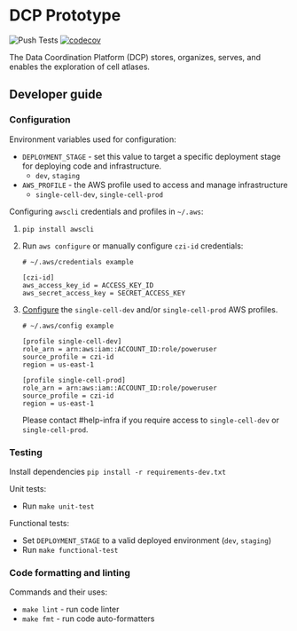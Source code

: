 # DCP Prototype
![Push Tests](https://github.com/HumanCellAtlas/dcp-prototype/workflows/Push%20Tests/badge.svg)
[![codecov](https://codecov.io/gh/chanzuckerberg/dcp-prototype/branch/master/graph/badge.svg)](https://codecov.io/gh/chanzuckerberg/dcp-prototype)

The Data Coordination Platform (DCP) stores, organizes, serves, and enables the exploration of cell atlases.

## Developer guide

### Configuration

Environment variables used for configuration:
* `DEPLOYMENT_STAGE` - set this value to target a specific deployment stage for deploying code and infrastructure.
    * `dev`, `staging`
* `AWS_PROFILE` - the AWS profile used to access and manage infrastructure
    * `single-cell-dev`, `single-cell-prod`

Configuring `awscli` credentials and profiles in `~/.aws`:
1. `pip install awscli`
1. Run `aws configure` or manually configure `czi-id` credentials:

    ```shell
    # ~/.aws/credentials example

    [czi-id]
    aws_access_key_id = ACCESS_KEY_ID
    aws_secret_access_key = SECRET_ACCESS_KEY
    ```

1.  [Configure](https://docs.aws.amazon.com/cli/latest/userguide/cli-configure-files.html)
    the `single-cell-dev` and/or `single-cell-prod` AWS profiles.

    ```shell
    # ~/.aws/config example

    [profile single-cell-dev]
    role_arn = arn:aws:iam::ACCOUNT_ID:role/poweruser
    source_profile = czi-id
    region = us-east-1

    [profile single-cell-prod]
    role_arn = arn:aws:iam::ACCOUNT_ID:role/poweruser
    source_profile = czi-id
    region = us-east-1
    ```

    Please contact #help-infra if you require access to `single-cell-dev` or `single-cell-prod`.

### Testing
Install dependencies `pip install -r requirements-dev.txt`

Unit tests:
* Run `make unit-test`

Functional tests:
* Set `DEPLOYMENT_STAGE` to a valid deployed environment (`dev`, `staging`)
* Run `make functional-test`

### Code formatting and linting

Commands and their uses:
* `make lint` - run code linter
* `make fmt` - run code auto-formatters

